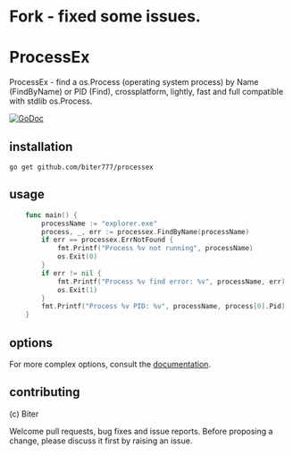# Fork - fixed some issues.

ProcessEx
=======

ProcessEx - find a os.Process (operating system process) by Name (FindByName) or PID (Find), crossplatform, lightly, fast and full compatible with stdlib os.Process.

[![GoDoc](http://godoc.org/github.com/biter777/processex?status.svg)](http://godoc.org/github.com/biter777/processex)


installation
------------

    go get github.com/biter777/processex

usage
-----

```go
	func main() {
		processName := "explorer.exe"
		process, _, err := processex.FindByName(processName)
		if err == processex.ErrNotFound {
			fmt.Printf("Process %v not running", processName)
			os.Exit(0)
		}
		if err != nil {
			fmt.Printf("Process %v find error: %v", processName, err)
			os.Exit(1)
		}
		fmt.Printf("Process %v PID: %v", processName, process[0].Pid)
	}
```

options
-------

For more complex options, consult the [documentation](http://godoc.org/github.com/biter777/processex).

contributing
------------

(c) Biter

Welcome pull requests, bug fixes and issue reports.
Before proposing a change, please discuss it first by raising an issue.
